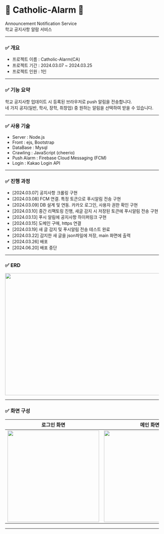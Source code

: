# 🚨 Catholic-Alarm 🚨
Announcement Notification Service   
학교 공지사항 알람 서비스

---

### ✅ 개요
* 프로젝트 이름 : Catholic-Alarm(CA)   
* 프로젝트 기간 : 2024.03.07 ~ 2024.03.25   
* 프로젝트 인원 : 1인   

---

### ✅ 기능 요약
학교 공지사항 업데이트 시 등록된 브라우저로 push 알림을 전송합니다.   
네 가지 공지(일반, 학사, 장학, 취창업) 중 원하는 알림을 선택하여 받을 수 있습니다.   

---

### ✅ 사용 기술
* Server : Node.js
* Front : ejs, Bootstrap
* DataBase : Mysql
* Crawling : JavaScript (cheerio)   
* Push Alarm : Firebase Cloud Messaging (FCM)
* Login : Kakao Login API

---

### ✅ 진행 과정

* [2024.03.07] 공지사항 크롤링 구현   
* [2024.03.08] FCM 연결. 특정 토큰으로 푸시알림 전송 구현   
* [2024.03.09] DB 설계 및 연동. 카카오 로그인, 사용자 권한 확인 구현   
* [2024.03.10] 중간 리팩토링 진행, 새글 감지 시 저장된 토큰에 푸시알림 전송 구현   
* [2024.03.13] 푸시 알림에 공지사항 하이퍼링크 구현   
* [2024.03.15] 도메인 구매, https 연결   
* [2024.03.19] 새 글 감지 및 푸시알림 전송 테스트 완료   
* [2024.03.22] 감지한 새 글을 json파일에 저장, main 화면에 출력   
* [2024.03.26] 배포   
* [2024.06.20] 배포 중단   


---

### ✅ ERD
<img src="https://github.com/oms01/Catholic-Alarm/assets/86279729/561f7554-8997-4adb-892c-1f74bdaa49f0"  width="600" height="400"/>


---

### ✅ 화면 구성
|로그인 화면|메인 화면|설정 화면 |
|------|---|---|
|<img src="https://github.com/oms01/Catholic-Alarm/assets/86279729/bf45b2d6-f892-4fc4-80d3-d4fe9c1f7aba"  width="300" height="300"/>|<img src="https://github.com/oms01/Catholic-Alarm/assets/86279729/5146de29-01b1-463e-92ca-40f307d4dc14"  width="300" height="300"/>|<img src="https://github.com/oms01/Catholic-Alarm/assets/86279729/d9495ea4-26e5-40ca-afcb-726a8f038a8f"  width="300" height="300"/>|


---
